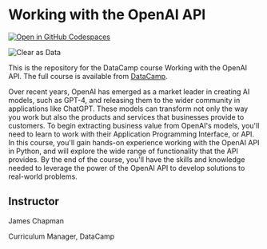 # Working with the OpenAI API

[![Open in GitHub Codespaces](https://github.com/codespaces/badge.svg)](https://codespaces.new/datttrian/working-with-the-openai-api)

![Clear as Data](http://drive.google.com/uc?export=view&id=1PJVtMhPE_h3g2c9wXm9tf6_pIhvMyDRI)

This is the repository for the DataCamp course Working with the OpenAI API. The
full course is available from [DataCamp](https://www.datacamp.com/courses/working-with-the-openai-api).

Over recent years, OpenAI has emerged as a market leader in creating AI models,
such as GPT-4, and releasing them to the wider community in applications like
ChatGPT. These models can transform not only the way you work but also the
products and services that businesses provide to customers. To begin extracting
business value from OpenAI's models, you'll need to learn to work with their
Application Programming Interface, or API. In this course, you'll gain hands-on
experience working with the OpenAI API in Python, and will explore the wide
range of functionality that the API provides. By the end of the course, you'll
have the skills and knowledge needed to leverage the power of the OpenAI API to
develop solutions to real-world problems.

## Instructor

James Chapman

Curriculum Manager, DataCamp

